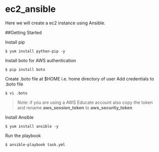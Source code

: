 # ec2_ansible
Here we will create a ec2 instance using Ansible.

##Getting Started

Install pip 
```
$ yum install python-pip -y
```
Install boto for AWS authentication
```
$ pip install boto
```
Create .boto file at $HOME i.e. home directory of user
Add credentials to .boto file
```
$ vi .boto
```
> Note: if you are using a AWS Educate account also copy the token and rename **aws_session_token** to **aws_security_token**

Install Ansible
```
$ yum install ansible -y
```
Run the playbook
```
$ ansible-playbook task.yml
```
